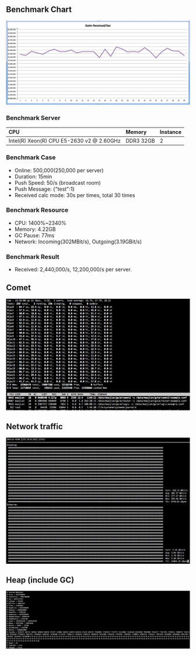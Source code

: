 ## Benchmark Chart
![benchmark](benchmark.jpg)

### Benchmark Server
| CPU | Memory | Instance |
| :---- | :---- | :---- |
| Intel(R) Xeon(R) CPU E5-2630 v2 @ 2.60GHz  | DDR3 32GB | 2 |

### Benchmark Case
* Online: 500,000(250,000 per server)
* Duration: 15min
* Push Speed: 50/s (broadcast room)
* Push Message: {"test":1}
* Received calc mode: 30s per times, total 30 times

### Benchmark Resource

* CPU: 1400%~2340%
* Memory: 4.22GB
* GC Pause: 77ms
* Network: Incoming(302MBit/s), Outgoing(3.19GBit/s)

### Benchmark Result
* Received: 2,440,000/s, 12,200,000/s per server.

## Comet
![benchmark-comet](benchmark-comet.png)

## Network traffic
![benchmark-flow](benchmark-flow.png)

## Heap (include GC)
![benchmark-flow](benchmark-heap.png)
